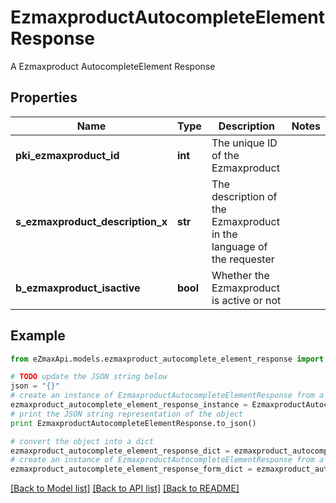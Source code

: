 # EzmaxproductAutocompleteElementResponse

A Ezmaxproduct AutocompleteElement Response

## Properties

Name | Type | Description | Notes
------------ | ------------- | ------------- | -------------
**pki_ezmaxproduct_id** | **int** | The unique ID of the Ezmaxproduct | 
**s_ezmaxproduct_description_x** | **str** | The description of the Ezmaxproduct in the language of the requester | 
**b_ezmaxproduct_isactive** | **bool** | Whether the Ezmaxproduct is active or not | 

## Example

```python
from eZmaxApi.models.ezmaxproduct_autocomplete_element_response import EzmaxproductAutocompleteElementResponse

# TODO update the JSON string below
json = "{}"
# create an instance of EzmaxproductAutocompleteElementResponse from a JSON string
ezmaxproduct_autocomplete_element_response_instance = EzmaxproductAutocompleteElementResponse.from_json(json)
# print the JSON string representation of the object
print EzmaxproductAutocompleteElementResponse.to_json()

# convert the object into a dict
ezmaxproduct_autocomplete_element_response_dict = ezmaxproduct_autocomplete_element_response_instance.to_dict()
# create an instance of EzmaxproductAutocompleteElementResponse from a dict
ezmaxproduct_autocomplete_element_response_form_dict = ezmaxproduct_autocomplete_element_response.from_dict(ezmaxproduct_autocomplete_element_response_dict)
```
[[Back to Model list]](../README.md#documentation-for-models) [[Back to API list]](../README.md#documentation-for-api-endpoints) [[Back to README]](../README.md)


